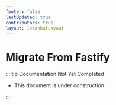 ```yaml
---
footer: false
lastUpdated: true
contributors: true
layout: IstanbulLayout
---
```


# Migrate From Fastify

::: tip Documentation Not Yet Completed

- This document is under construction.

:::